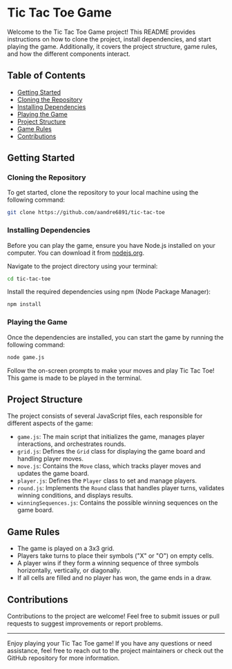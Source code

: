 # Tic Tac Toe Game

Welcome to the Tic Tac Toe Game project! This README provides instructions on how to clone the project, install dependencies, and start playing the game. Additionally, it covers the project structure, game rules, and how the different components interact.

## Table of Contents

- [Getting Started](#getting-started)
- [Cloning the Repository](#cloning-the-repository)
- [Installing Dependencies](#installing-dependencies)
- [Playing the Game](#playing-the-game)
- [Project Structure](#project-structure)
- [Game Rules](#game-rules)
- [Contributions](#contributions)

## Getting Started

### Cloning the Repository

To get started, clone the repository to your local machine using the following command:

```sh
git clone https://github.com/aandre6891/tic-tac-toe
```

### Installing Dependencies

Before you can play the game, ensure you have Node.js installed on your computer. You can download it from [nodejs.org](https://nodejs.org/).

Navigate to the project directory using your terminal:

```sh
cd tic-tac-toe
```

Install the required dependencies using npm (Node Package Manager):

```sh
npm install
```

### Playing the Game

Once the dependencies are installed, you can start the game by running the following command:

```sh
node game.js
```

Follow the on-screen prompts to make your moves and play Tic Tac Toe! This game is made to be played in the terminal.

## Project Structure

The project consists of several JavaScript files, each responsible for different aspects of the game:

- `game.js`: The main script that initializes the game, manages player interactions, and orchestrates rounds.
- `grid.js`: Defines the `Grid` class for displaying the game board and handling player moves.
- `move.js`: Contains the `Move` class, which tracks player moves and updates the game board.
- `player.js`: Defines the `Player` class to set and manage players.
- `round.js`: Implements the `Round` class that handles player turns, validates winning conditions, and displays results.
- `winningSequences.js`: Contains the possible winning sequences on the game board.

## Game Rules

- The game is played on a 3x3 grid.
- Players take turns to place their symbols ("X" or "O") on empty cells.
- A player wins if they form a winning sequence of three symbols horizontally, vertically, or diagonally.
- If all cells are filled and no player has won, the game ends in a draw.

## Contributions

Contributions to the project are welcome! Feel free to submit issues or pull requests to suggest improvements or report problems.

---

Enjoy playing your Tic Tac Toe game! If you have any questions or need assistance, feel free to reach out to the project maintainers or check out the GitHub repository for more information.